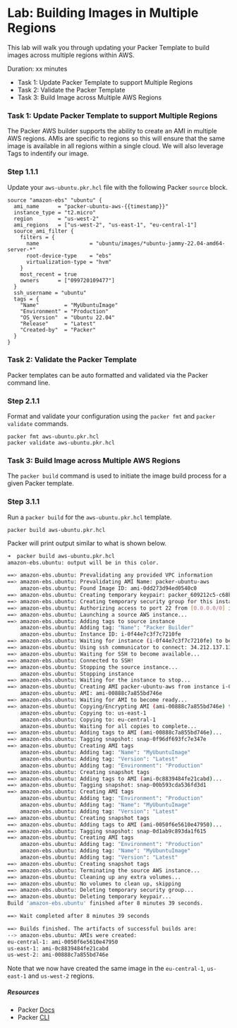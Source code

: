 # Lab: Building Images in Multiple Regions
This lab will walk you through updating your Packer Template to build images across multiple regions within AWS.

Duration: xx minutes

- Task 1: Update Packer Template to support Multiple Regions
- Task 2: Validate the Packer Template
- Task 3: Build Image across Multiple AWS Regions

### Task 1: Update Packer Template to support Multiple Regions
The Packer AWS builder supports the ability to create an AMI in multiple AWS regions.  AMIs are specific to regions so this will ensure that the same image is available in all regions within a single cloud.  We will also leverage Tags to indentify our image.

### Step 1.1.1

Update your `aws-ubuntu.pkr.hcl` file with the following Packer `source` block.

```hcl
source "amazon-ebs" "ubuntu" {
  ami_name      = "packer-ubuntu-aws-{{timestamp}}"
  instance_type = "t2.micro"
  region        = "us-west-2"
  ami_regions   = ["us-west-2", "us-east-1", "eu-central-1"]
  source_ami_filter {
    filters = {
      name                = "ubuntu/images/*ubuntu-jammy-22.04-amd64-server-*"
      root-device-type    = "ebs"
      virtualization-type = "hvm"
    }
    most_recent = true
    owners      = ["099720109477"]
  }
  ssh_username = "ubuntu"
  tags = {
    "Name"        = "MyUbuntuImage"
    "Environment" = "Production"
    "OS_Version"  = "Ubuntu 22.04"
    "Release"     = "Latest"
    "Created-by"  = "Packer"
  }
}
```

### Task 2: Validate the Packer Template
Packer templates can be auto formatted and validated via the Packer command line.

### Step 2.1.1

Format and validate your configuration using the `packer fmt` and `packer validate` commands.

```shell
packer fmt aws-ubuntu.pkr.hcl 
packer validate aws-ubuntu.pkr.hcl
```

### Task 3: Build Image across Multiple AWS Regions
The `packer build` command is used to initiate the image build process for a given Packer template.

### Step 3.1.1
Run a `packer build` for the `aws-ubuntu.pkr.hcl` template.

```shell
packer build aws-ubuntu.pkr.hcl
```

Packer will print output similar to what is shown below.

```bash
➜  packer build aws-ubuntu.pkr.hcl
amazon-ebs.ubuntu: output will be in this color.

==> amazon-ebs.ubuntu: Prevalidating any provided VPC information
==> amazon-ebs.ubuntu: Prevalidating AMI Name: packer-ubuntu-aws
    amazon-ebs.ubuntu: Found Image ID: ami-0dd273d94ed0540c0
==> amazon-ebs.ubuntu: Creating temporary keypair: packer_609212c5-c68b-dc41-0eb9-7cb972a8b9eb
==> amazon-ebs.ubuntu: Creating temporary security group for this instance: packer_609212c8-d327-58c7-186c-13f94c74d862
==> amazon-ebs.ubuntu: Authorizing access to port 22 from [0.0.0.0/0] in the temporary security groups...
==> amazon-ebs.ubuntu: Launching a source AWS instance...
==> amazon-ebs.ubuntu: Adding tags to source instance
    amazon-ebs.ubuntu: Adding tag: "Name": "Packer Builder"
    amazon-ebs.ubuntu: Instance ID: i-0f44e7c3f7c7210fe
==> amazon-ebs.ubuntu: Waiting for instance (i-0f44e7c3f7c7210fe) to become ready...
==> amazon-ebs.ubuntu: Using ssh communicator to connect: 34.212.137.135
==> amazon-ebs.ubuntu: Waiting for SSH to become available...
==> amazon-ebs.ubuntu: Connected to SSH!
==> amazon-ebs.ubuntu: Stopping the source instance...
    amazon-ebs.ubuntu: Stopping instance
==> amazon-ebs.ubuntu: Waiting for the instance to stop...
==> amazon-ebs.ubuntu: Creating AMI packer-ubuntu-aws from instance i-0f44e7c3f7c7210fe
    amazon-ebs.ubuntu: AMI: ami-00888c7a855bd746e
==> amazon-ebs.ubuntu: Waiting for AMI to become ready...
==> amazon-ebs.ubuntu: Copying/Encrypting AMI (ami-00888c7a855bd746e) to other regions...
    amazon-ebs.ubuntu: Copying to: us-east-1
    amazon-ebs.ubuntu: Copying to: eu-central-1
    amazon-ebs.ubuntu: Waiting for all copies to complete...
==> amazon-ebs.ubuntu: Adding tags to AMI (ami-00888c7a855bd746e)...
==> amazon-ebs.ubuntu: Tagging snapshot: snap-0f96df693fc7e347e
==> amazon-ebs.ubuntu: Creating AMI tags
    amazon-ebs.ubuntu: Adding tag: "Name": "MyUbuntuImage"
    amazon-ebs.ubuntu: Adding tag: "Version": "Latest"
    amazon-ebs.ubuntu: Adding tag: "Environment": "Production"
==> amazon-ebs.ubuntu: Creating snapshot tags
==> amazon-ebs.ubuntu: Adding tags to AMI (ami-0c8839484fe21cabd)...
==> amazon-ebs.ubuntu: Tagging snapshot: snap-00b593cda536fd3d1
==> amazon-ebs.ubuntu: Creating AMI tags
    amazon-ebs.ubuntu: Adding tag: "Environment": "Production"
    amazon-ebs.ubuntu: Adding tag: "Name": "MyUbuntuImage"
    amazon-ebs.ubuntu: Adding tag: "Version": "Latest"
==> amazon-ebs.ubuntu: Creating snapshot tags
==> amazon-ebs.ubuntu: Adding tags to AMI (ami-0050f6e5610e47950)...
==> amazon-ebs.ubuntu: Tagging snapshot: snap-0d1ab9c893da1f615
==> amazon-ebs.ubuntu: Creating AMI tags
    amazon-ebs.ubuntu: Adding tag: "Environment": "Production"
    amazon-ebs.ubuntu: Adding tag: "Name": "MyUbuntuImage"
    amazon-ebs.ubuntu: Adding tag: "Version": "Latest"
==> amazon-ebs.ubuntu: Creating snapshot tags
==> amazon-ebs.ubuntu: Terminating the source AWS instance...
==> amazon-ebs.ubuntu: Cleaning up any extra volumes...
==> amazon-ebs.ubuntu: No volumes to clean up, skipping
==> amazon-ebs.ubuntu: Deleting temporary security group...
==> amazon-ebs.ubuntu: Deleting temporary keypair...
Build 'amazon-ebs.ubuntu' finished after 8 minutes 39 seconds.

==> Wait completed after 8 minutes 39 seconds

==> Builds finished. The artifacts of successful builds are:
--> amazon-ebs.ubuntu: AMIs were created:
eu-central-1: ami-0050f6e5610e47950
us-east-1: ami-0c8839484fe21cabd
us-west-2: ami-00888c7a855bd746e
```

Note that we now have created the same image in the `eu-central-1`, `us-east-1` and `us-west-2` regions.

##### Resources
* Packer [Docs](https://www.packer.io/docs/index.html)
* Packer [CLI](https://www.packer.io/docs/commands/index.html)
